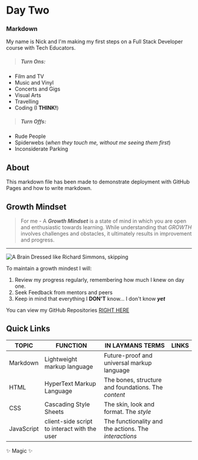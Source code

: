 # Day Two

### Markdown

My name is Nick and I'm making my first steps on a Full Stack Developer course with Tech Educators. 

>##### Turn Ons:  
- Film and TV 
- Music and Vinyl
- Concerts and Gigs 
- Visual Arts
- Travelling 
- Coding (I **THINK!**)    

>##### Turn Offs:  
- Rude People
- Spiderwebs (_when they touch me, without me seeing them first_)
- Inconsiderate Parking


## About  

This markdown file has been made to demonstrate deployment with GitHub Pages and how to write markdown.    

## Growth Mindset  
>For me - A _**Growth Mindset**_ is a state of mind in which you are open and enthusiastic towards learning. While understanding that *GROWTH* involves challenges and obstacles, it ultimately results in improvement and progress.  

***  

![A Brain Dressed like Richard Simmons, skipping](https://cdn.shopify.com/s/files/1/0064/4130/4182/articles/Growth_Mindset_header_ebc94042-be15-45b9-936f-ef0d15f7e9a7_1024x1024.png?v=1535676059)  

To maintain a growth mindest I will:
1. Review my progress regularly, remembering how much I knew on day one.
2. Seek Feedback from mentors and peers
3. Keep in mind that everything I **DON'T** know... I don't know _**yet**_

You can view my GitHub Repositories [RIGHT HERE](https://github.com/langfordlewis1984?tab=repositories)  

## Quick Links

| TOPIC | FUNCTION | IN LAYMANS TERMS | LINKS
| ------ | ------ | ------ | ------ |
| Markdown | Lightweight markup language |  Future-proof and universal markup language |  
| HTML |  HyperText Markup Language |  The bones, structure and foundations. The _content_ |
| CSS | Cascading Style Sheets |  The skin, look and format. The _style_ |
| JavaScript | client-side script to interact with the user  |  The functionality and the actions. The _interactions_ |

✨ Magic ✨  